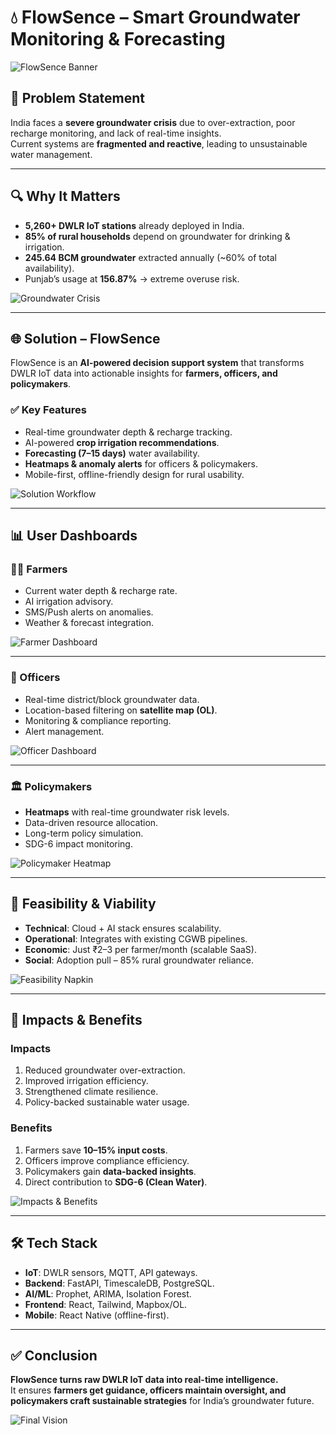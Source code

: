 # 💧 FlowSence – Smart Groundwater Monitoring & Forecasting

![FlowSence Banner](assets/banner.png)

## 🚀 Problem Statement
India faces a **severe groundwater crisis** due to over-extraction, poor recharge monitoring, and lack of real-time insights.  
Current systems are **fragmented and reactive**, leading to unsustainable water management.

---

## 🔍 Why It Matters
- **5,260+ DWLR IoT stations** already deployed in India.  
- **85% of rural households** depend on groundwater for drinking & irrigation.  
- **245.64 BCM groundwater** extracted annually (~60% of total availability).  
- Punjab’s usage at **156.87%** → extreme overuse risk.  

![Groundwater Crisis](assets/groundwater_crisis.jpg)

---

## 🌐 Solution – FlowSence
FlowSence is an **AI-powered decision support system** that transforms DWLR IoT data into actionable insights for **farmers, officers, and policymakers**.

### ✅ Key Features
- Real-time groundwater depth & recharge tracking.  
- AI-powered **crop irrigation recommendations**.  
- **Forecasting (7–15 days)** water availability.  
- **Heatmaps & anomaly alerts** for officers & policymakers.  
- Mobile-first, offline-friendly design for rural usability.  

![Solution Workflow](assets/solution_workflow.png)

---

## 📊 User Dashboards

### 👨‍🌾 Farmers
- Current water depth & recharge rate.  
- AI irrigation advisory.  
- SMS/Push alerts on anomalies.  
- Weather & forecast integration.  

![Farmer Dashboard](assets/farmer_dashboard.png)

---

### 🏢 Officers
- Real-time district/block groundwater data.  
- Location-based filtering on **satellite map (OL)**.  
- Monitoring & compliance reporting.  
- Alert management.  

![Officer Dashboard](assets/officer_dashboard.png)

---

### 🏛 Policymakers
- **Heatmaps** with real-time groundwater risk levels.  
- Data-driven resource allocation.  
- Long-term policy simulation.  
- SDG-6 impact monitoring.  

![Policymaker Heatmap](assets/policymaker_heatmap.png)

---

## 🔑 Feasibility & Viability
- **Technical**: Cloud + AI stack ensures scalability.  
- **Operational**: Integrates with existing CGWB pipelines.  
- **Economic**: Just ₹2–3 per farmer/month (scalable SaaS).  
- **Social**: Adoption pull – 85% rural groundwater reliance.  

![Feasibility Napkin](assets/feasibility_diagram.png)

---

## 🌱 Impacts & Benefits

### Impacts
1. Reduced groundwater over-extraction.  
2. Improved irrigation efficiency.  
3. Strengthened climate resilience.  
4. Policy-backed sustainable water usage.  

### Benefits
1. Farmers save **10–15% input costs**.  
2. Officers improve compliance efficiency.  
3. Policymakers gain **data-backed insights**.  
4. Direct contribution to **SDG-6 (Clean Water)**.  

![Impacts & Benefits](assets/impacts_benefits.png)

---

## 🛠️ Tech Stack
- **IoT**: DWLR sensors, MQTT, API gateways.  
- **Backend**: FastAPI, TimescaleDB, PostgreSQL.  
- **AI/ML**: Prophet, ARIMA, Isolation Forest.  
- **Frontend**: React, Tailwind, Mapbox/OL.  
- **Mobile**: React Native (offline-first).  

---

## ✅ Conclusion
**FlowSence turns raw DWLR IoT data into real-time intelligence.**  
It ensures **farmers get guidance, officers maintain oversight, and policymakers craft sustainable strategies** for India’s groundwater future.  

![Final Vision](assets/future_vision.png)
